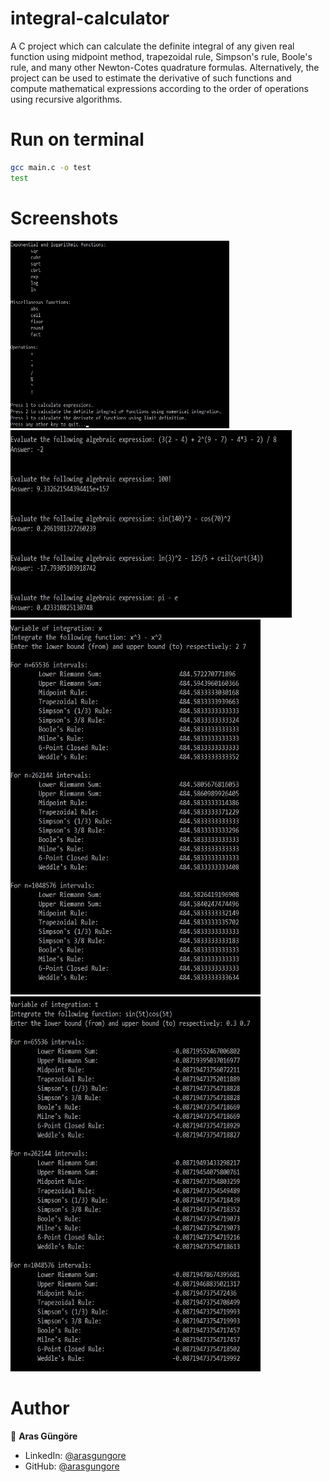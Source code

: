 # integral-calculator

A C project which can calculate the definite integral of any given real function using midpoint method, trapezoidal rule, Simpson's rule, Boole's rule, and many other Newton-Cotes quadrature formulas. Alternatively, the project can be used to estimate the derivative of such functions and compute mathematical expressions according to the order of operations using recursive algorithms.



# Run on terminal

```sh
gcc main.c -o test
test
```



# Screenshots

<p float="left">
    <img alt="Screenshot" src="https://github.com/arasgungore/integral-calculator/blob/main/Screenshots/title_screen.jpg" width="350" height="300">
    <img alt="Screenshot" src="https://github.com/arasgungore/integral-calculator/blob/main/Screenshots/calculator.jpg" width="450" height="300">
    <img alt="Screenshot" src="https://github.com/arasgungore/integral-calculator/blob/main/Screenshots/integral_1.jpg" width="400" height="600">
    <img alt="Screenshot" src="https://github.com/arasgungore/integral-calculator/blob/main/Screenshots/integral_2.jpg" width="400" height="600">
</p>



# Author

👤 **Aras Güngöre**

* LinkedIn: [@arasgungore](https://www.linkedin.com/in/arasgungore)
* GitHub: [@arasgungore](https://github.com/arasgungore)
